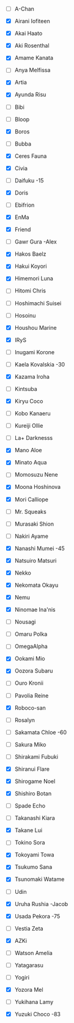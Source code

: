 - [ ] A-Chan
- [x] Airani Iofiteen
- [x] Akai Haato
- [x] Aki Rosenthal
- [x] Amame Kanata
- [ ] Anya Melfissa
- [x] Artia
- [x] Ayunda Risu
- [ ] Bibi
- [ ] Bloop
- [x] Boros
- [ ] Bubba
- [x] Ceres Fauna
- [x] Civia
- [ ] Daifuku
-15
- [x] Doris
- [ ] Ebifrion
- [x] EnMa
- [x] Friend
- [ ] Gawr Gura -Alex
- [x] Hakos Baelz
- [x] Hakui Koyori
- [x] Himemori Luna
- [ ] Hitomi Chris
- [ ] Hoshimachi Suisei
- [ ] Hosoinu
- [x] Houshou Marine
- [x] IRyS
- [ ] Inugami Korone
- [ ] Kaela Kovalskia
-30
- [x] Kazama Iroha
- [ ] Kintsuba
- [x] Kiryu Coco
- [ ] Kobo Kanaeru
- [ ] Kureiji Ollie
- [ ] La+ Darknesss
- [x] Mano Aloe
- [x] Minato Aqua
- [ ] Momosuzu Nene
- [x] Moona Hoshinova
- [x] Mori Calliope
- [ ] Mr. Squeaks
- [ ] Murasaki Shion
- [ ] Nakiri Ayame
- [x] Nanashi Mumei
-45
- [x] Natsuiro Matsuri
- [x] Nekko
- [x] Nekomata Okayu
- [x] Nemu
- [x] Ninomae Ina'nis
- [ ] Nousagi
- [ ] Omaru Polka
- [ ] OmegaAlpha
- [x] Ookami Mio
- [x] Oozora Subaru
- [ ] Ouro Kronii
- [ ] Pavolia Reine
- [x] Roboco-san
- [ ] Rosalyn
- [ ] Sakamata Chloe
-60
- [ ] Sakura Miko
- [ ] Shirakami Fubuki
- [x] Shiranui Flare
- [x] Shirogame Noel
- [x] Shishiro Botan
- [ ] Spade Echo
- [ ] Takanashi Kiara
- [x] Takane Lui
- [ ] Tokino Sora
- [x] Tokoyami Towa
- [x] Tsukumo Sana
- [x] Tsunomaki Watame
- [ ] Udin
- [x] Uruha Rushia -Jacob
- [x] Usada Pekora
-75
- [ ] Vestia Zeta
- [x] AZKi
- [ ] Watson Amelia
- [ ] Yatagarasu
- [ ] Yogiri
- [x] Yozora Mel
- [ ] Yukihana Lamy
- [x] Yuzuki Choco
-83

